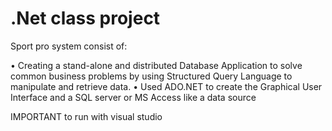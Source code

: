 # .Net class project 

Sport pro system consist of:

•	Creating a stand-alone and distributed Database Application to solve common business problems by using Structured Query Language to manipulate and retrieve data. 
•	Used ADO.NET to create the Graphical User Interface and a SQL server or MS Access like a data source

IMPORTANT to run with visual studio
